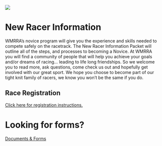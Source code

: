 ![](/images/Novice-Racer.jpg)
# New Racer Information

WMRRA’s novice program will give you the experience and skills needed to compete
safely on the racetrack. The New Racer Information Packet will outline all of
the steps, and processes to becoming a Novice. At WMRRA you will find a community
of people that will help you achieve your goals and/or dreams of racing… leading
to life long friendships. So we welcome you to read more, ask questions, come check
us out and hopefully get involved with our great sport. We hope you choose to become
part of our tight knit family of racers, we know you won’t be the same if you do.

## Race Registration
[Click here for registration instructions.](/race/register)

# Looking for forms?
[Documents & Forms](resources/docuements-and-forms)
